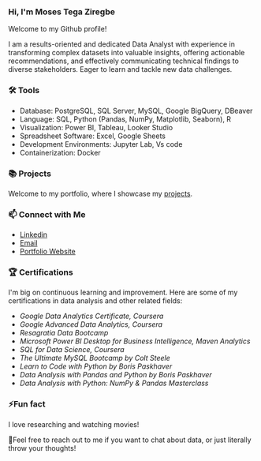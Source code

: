 ### Hi, I'm Moses Tega Ziregbe  

Welcome to my Github profile! 

I am a results-oriented and dedicated Data Analyst with experience in transforming complex datasets into valuable insights, offering actionable recommendations, and effectively communicating technical findings to diverse stakeholders. Eager to learn and tackle new data challenges.

### 🛠️ Tools
- Database: PostgreSQL, SQL Server, MySQL, Google BigQuery, DBeaver
- Language: SQL, Python (Pandas, NumPy, Matplotlib, Seaborn), R
- Visualization: Power BI, Tableau, Looker Studio
- Spreadsheet Software: Excel, Google Sheets
- Development Environments: Jupyter Lab, Vs code
- Containerization: Docker


### 📚 Projects
Welcome to my portfolio, where I showcase my [projects](https://github.com/mosesziregbe/Portfolio-Guide).


### 📫 Connect with Me
- [Linkedin](https://www.linkedin.com/in/moses-ziregbe/)
- [Email](ziregbemoses01@gmail.com)
- [Portfolio Website](tegaziregbe.carrd.co)

### 🏆 Certifications
I'm big on continuous learning and improvement. Here are some of my certifications in data analysis and other related fields:

- *Google Data Analytics Certificate, Coursera*
- *Google Advanced Data Analytics, Coursera*
- *Resagratia Data Bootcamp*
- *Microsoft Power BI Desktop for Business Intelligence, Maven Analytics*
- *SQL for Data Science, Coursera*
- *The Ultimate MySQL Bootcamp by Colt Steele*
- *Learn to Code with Python by Boris Paskhaver*
- *Data Analysis with Pandas and Python by Boris Paskhaver*
- *Data Analysis with Python: NumPy & Pandas Masterclass*


### ⚡Fun fact
I love researching and watching movies!

🚀Feel free to reach out to me if you want to chat about data, or just literally throw your thoughts! 
<!---
mosesziregbe/mosesziregbe is a ✨ special ✨ repository because its `README.md` (this file) appears on your GitHub profile.
You can click the Preview link to take a look at your changes.
--->
